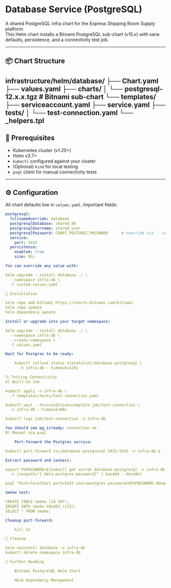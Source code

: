 # Database Service (PostgreSQL)

A shared PostgreSQL infra chart for the Express Shipping Room Supply platform.  
This Helm chart installs a Bitnami PostgreSQL sub-chart (v15.x) with sane defaults, persistence, and a connectivity test job.

---

## 📦 Chart Structure

infrastructure/helm/database/
├── Chart.yaml
├── values.yaml
├── charts/
│ └── postgresql-12.x.x.tgz # Bitnami sub-chart
└── templates/
├── serviceaccount.yaml
├── service.yaml
├── tests/
│ └── test-connection.yaml
└── _helpers.tpl
---

## 🔑 Prerequisites

- Kubernetes cluster (v1.20+)
- Helm v3.7+
- `kubectl` configured against your cluster
- (Optional) `kind` for local testing
- `psql` client for manual connectivity tests

---

## ⚙️ Configuration

All chart defaults live in `values.yaml`. Important fields:

```yaml
postgresql:
  fullnameOverride: database
  postgresqlDatabase: shared_db
  postgresqlUsername: shared_user
  postgresqlPassword: CHART_POSTGRES_PASSWORD      # override via `--set postgresql.postgresqlPassword=…` or a Secret
  service:
    port: 5432
  persistence:
    enabled: true
    size: 8Gi

You can override any value with:

helm upgrade --install database ./ \
  --namespace infra-db \
  -f custom-values.yaml

🚀 Installation

helm repo add bitnami https://charts.bitnami.com/bitnami
helm repo update
helm dependency update

Install or upgrade into your target namespace:

helm upgrade --install database ./ \
  --namespace infra-db \
  --create-namespace \
  -f values.yaml

Wait for Postgres to be ready:

    kubectl rollout status statefulset/database-postgresql \
      -n infra-db --timeout=120s

🔍 Testing Connectivity
A) Built-in Job

kubectl apply -n infra-db \
  -f templates/tests/test-connection.yaml

kubectl wait --for=condition=complete job/test-connection \
  -n infra-db --timeout=60s

kubectl logs job/test-connection -n infra-db

You should see pg_isready: connection ok.
B) Manual via psql

    Port-forward the Postgres service:

kubectl port-forward svc/database-postgresql 5432:5432 -n infra-db &

Extract password and connect:

export PGPASSWORD=$(kubectl get secret database-postgresql -n infra-db \
  -o jsonpath="{.data.postgres-password}" | base64 --decode)

psql "host=localhost port=5432 user=postgres password=$PGPASSWORD dbname=postgres"

Smoke test:

CREATE TABLE smoke (id INT);
INSERT INTO smoke VALUES (123);
SELECT * FROM smoke;

Cleanup port-forward:

    kill %1

🧹 Cleanup

helm uninstall database -n infra-db
kubectl delete namespace infra-db

📖 Further Reading

    Bitnami PostgreSQL Helm Chart

    Helm Dependency Management
